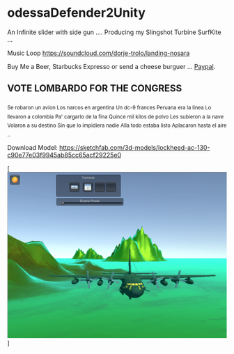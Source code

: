 # odessaDefender2Unity

An Infinite slider with side gun ....
Producing my Slingshot Turbine SurfKite ...


Music Loop
https://soundcloud.com/dorje-trolo/landing-nosara

Buy Me a Beer, Starbucks Expresso or send a cheese burguer ... [Paypal](https://www.paypal.me/gospelOfLuke/25).

## VOTE LOMBARDO FOR THE CONGRESS

<sub> Se robaron un avion
Los narcos en argentina
Un dc-9 frances
Peruana era la linea
Lo llevaron a colombia
Pa' cargarlo de la fina
Quince mil kilos de polvo
Les subieron a la nave
Volaron a su destino
Sin que lo impidiera nadie
Alla todo estaba listo
Aplacaron hasta el aire .. </sub>

Download Model: https://sketchfab.com/3d-models/lockheed-ac-130-c90e77e03f9945ab85cc65acf29225e0

[![Falklands are British... ](https://raw.githubusercontent.com/rgarro/odessaDefender2Unity/main/ac130.png)]

